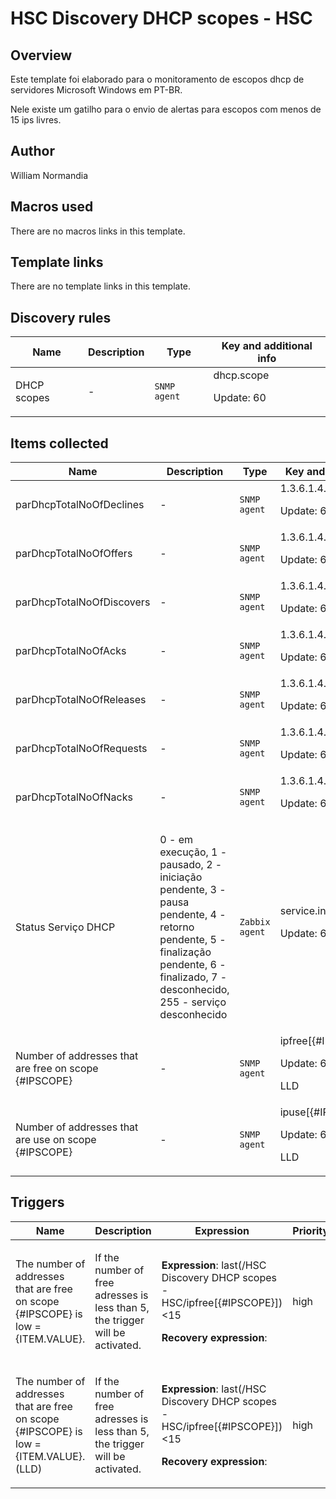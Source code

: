 # HSC Discovery DHCP scopes - HSC

## Overview

Este template foi elaborado para o monitoramento de escopos dhcp de servidores Microsoft Windows em PT-BR.


 


Nele existe um gatilho para o envio de alertas para escopos com menos de 15 ips livres.



## Author

William Normandia

## Macros used

There are no macros links in this template.

## Template links

There are no template links in this template.

## Discovery rules

|Name|Description|Type|Key and additional info|
|----|-----------|----|----|
|DHCP scopes|<p>-</p>|`SNMP agent`|dhcp.scope<p>Update: 60</p>|
## Items collected

|Name|Description|Type|Key and additional info|
|----|-----------|----|----|
|parDhcpTotalNoOfDeclines|<p>-</p>|`SNMP agent`|1.3.6.1.4.1.311.1.3.1.8<p>Update: 60</p>|
|parDhcpTotalNoOfOffers|<p>-</p>|`SNMP agent`|1.3.6.1.4.1.311.1.3.1.5<p>Update: 60</p>|
|parDhcpTotalNoOfDiscovers|<p>-</p>|`SNMP agent`|1.3.6.1.4.1.311.1.3.1.2<p>Update: 60</p>|
|parDhcpTotalNoOfAcks|<p>-</p>|`SNMP agent`|1.3.6.1.4.1.311.1.3.1.6<p>Update: 60</p>|
|parDhcpTotalNoOfReleases|<p>-</p>|`SNMP agent`|1.3.6.1.4.1.311.1.3.1.4<p>Update: 60</p>|
|parDhcpTotalNoOfRequests|<p>-</p>|`SNMP agent`|1.3.6.1.4.1.311.1.3.1.3<p>Update: 60</p>|
|parDhcpTotalNoOfNacks|<p>-</p>|`SNMP agent`|1.3.6.1.4.1.311.1.3.1.7<p>Update: 60</p>|
|Status Serviço DHCP|<p>0 - em execução, 1 - pausado, 2 - iniciação pendente, 3 - pausa pendente, 4 - retorno pendente, 5 - finalização pendente, 6 - finalizado, 7 - desconhecido, 255 - serviço desconhecido</p>|`Zabbix agent`|service.info[DHCPServer]<p>Update: 60</p>|
|Number of addresses that are free on scope {#IPSCOPE}|<p>-</p>|`SNMP agent`|ipfree[{#IPSCOPE}]<p>Update: 60</p><p>LLD</p>|
|Number of addresses that are use on scope {#IPSCOPE}|<p>-</p>|`SNMP agent`|ipuse[{#IPSCOPE}]<p>Update: 60</p><p>LLD</p>|
## Triggers

|Name|Description|Expression|Priority|
|----|-----------|----------|--------|
|The number of addresses that are free on scope {#IPSCOPE} is low = {ITEM.VALUE}.|<p>If the number of free adresses is less than 5, the trigger will be activated.</p>|<p>**Expression**: last(/HSC Discovery DHCP scopes - HSC/ipfree[{#IPSCOPE}])<15</p><p>**Recovery expression**: </p>|high|
|The number of addresses that are free on scope {#IPSCOPE} is low = {ITEM.VALUE}. (LLD)|<p>If the number of free adresses is less than 5, the trigger will be activated.</p>|<p>**Expression**: last(/HSC Discovery DHCP scopes - HSC/ipfree[{#IPSCOPE}])<15</p><p>**Recovery expression**: </p>|high|
